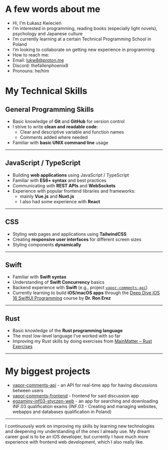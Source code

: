 # A few words about me
-  Hi, I’m Łukasz Kwiecień
-  I’m interested in programming, reading books (especially light novels), psychology and Japanese culture
-  I’m currently learning at a certain Technical Programming School in Poland
-  I’m looking to collaborate on getting new experience in programming
-  How to reach me:
  - Email: lukw8@proton.me
  - Discord: thefallenphoenix8
-  Pronouns: he/him
  
# My Technical Skills

## General Programming Skills
- Basic knowledge of **Git** and **GitHub** for version control
- I strive to write **clean and readable code**:
  - Clear and descriptive variable and function names  
  - Comments added where needed
- Familiar with **basic UNIX command line** usage

---

## JavaScript / TypeScript
- Building **web applications** using JavaScript / TypeScript
- Familiar with **ES6+ syntax** and best practices
- Communicating with **REST APIs** and **WebSockets**
- Experience with popular frontend libraries and frameworks:
  - mainly **Vue.js** and **Nuxt.js**
  - I also had some experience with **React**

---

## CSS
- Styling web pages and applications using **TailwindCSS**
- Creating **responsive user interfaces** for different screen sizes
- Styling components **dynamically**

---

## Swift
- Familiar with **Swift syntax**
- Understanding of **Swift Concurrency** basics
- Backend experience with **Swift** (e.g., project [`vapor-comments-api`](https://github.com/FallenPhoenix8/vapor-comments-api))
- Currently learning to build **iOS/macOS apps** through the [Deep Dive iOS 16 SwiftUI Programming](https://www.udemy.com/course/deep-dive-ios-16-swiftui-programming/) course by **Dr. Ron Erez**

---

## Rust
- Basic knowledge of the **Rust programming language**
- The most low-level language I’ve worked with so far
- Improving my Rust skills by doing exercises from [MainMatter – Rust Exercises](https://rust-exercises.com)

---

# My biggest projects

- [vapor-comments-api](https://github.com/FallenPhoenix8/vapor-comments-api) - an API for real-time app for having discussions between users
- [vapor-comments-frontend](https://github.com/FallenPhoenix8/vapor-comments-frontend) - frontend for said discussion app
- [egzaminy-inf03-styczen-web](https:/github.com/FallenPhoenix8/egzaminy-inf03-styczen-web) - an app for searching and downloading INF.03 qualification exams (INF.03 - Creating and managing websites, webapps and databases qualification in Poland)

---

I continuously work on improving my skills by learning new technologies and deepening my understanding of the ones I already use. My dream career goal is to be an iOS developer, but currently I have much more experience with frontend web development, which I also really like.

